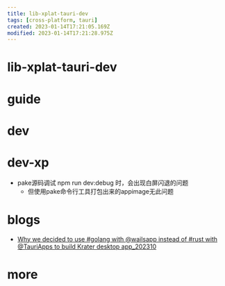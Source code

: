 ```yaml
---
title: lib-xplat-tauri-dev
tags: [cross-platform, tauri]
created: 2023-01-14T17:21:05.169Z
modified: 2023-01-14T17:21:28.975Z
---
```


# lib-xplat-tauri-dev

# guide

# dev

# dev-xp

- pake源码调试 npm run dev:debug 时，会出现白屏闪退的问题
  - 但使用pake命令行工具打包出来的appimage无此问题
# blogs
- [Why we decided to use #golang with @wailsapp instead of #rust with @TauriApps to build Krater desktop app_202310](https://blog.moonguard.dev/why-golang-instead-of-rust-to-develop-the-krater-desktop-app)
# more
